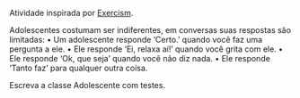 Atividade inspirada por [Exercism](https://exercism.io/my/solutions/0d902e7994d94190b915e3b27dfa6704).

Adolescentes costumam ser indiferentes, em conversas suas respostas são limitadas:
•	Um adolescente responde ‘Certo.’ quando você faz uma pergunta a ele.
•	Ele responde ‘Ei, relaxa aí!’ quando você grita com ele.
•	Ele responde ‘Ok, que seja’ quando você não diz nada.
•	Ele responde ‘Tanto faz’ para qualquer outra coisa.

Escreva a classe Adolescente com testes.

